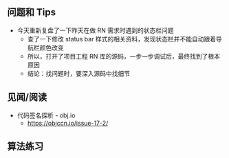 



## 问题和 Tips

- 今天重新复盘了一下昨天在做 RN 需求时遇到的状态栏问题
  - 查了一下修改 status bar 样式的相关资料，发现状态栏并不能自动跟着导航栏颜色改变
  - 所以，打开了项目工程 RN 库的源码，一步一步调试后，最终找到了根本原因
  - 结论：找问题时，要深入源码中找细节


## 见闻/阅读

- 代码签名探析 - obj.io
  - https://objccn.io/issue-17-2/



## 算法练习
